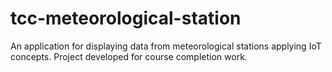 # tcc-meteorological-station
An application for displaying data from meteorological stations applying IoT concepts. Project developed for course completion work.
